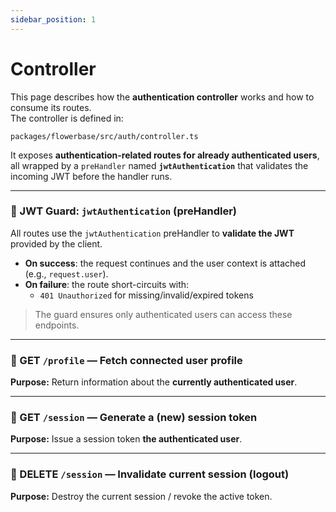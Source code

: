 ```yaml
---
sidebar_position: 1
---
```


# Controller

This page describes how the **authentication controller** works and how to consume its routes.  
The controller is defined in:

`packages/flowerbase/src/auth/controller.ts`


It exposes **authentication-related routes for already authenticated users**, all wrapped by a `preHandler` named **`jwtAuthentication`** that validates the incoming JWT before the handler runs.

---

### 🧩 JWT Guard: `jwtAuthentication` (preHandler)

All routes use the `jwtAuthentication` preHandler to **validate the JWT** provided by the client.

- **On success**: the request continues and the user context is attached (e.g., `request.user`).
- **On failure**: the route short-circuits with:
  - `401 Unauthorized` for missing/invalid/expired tokens

> The guard ensures only authenticated users can access these endpoints.

---

### 🔎 GET `/profile` — Fetch connected user profile

**Purpose:** Return information about the **currently authenticated user**.

---

### 🔎 GET `/session` — Generate a (new) session token

**Purpose:** Issue a session token **the authenticated user**.

---

### 🚪 DELETE `/session` — Invalidate current session (logout)

**Purpose:** Destroy the current session / revoke the active token.